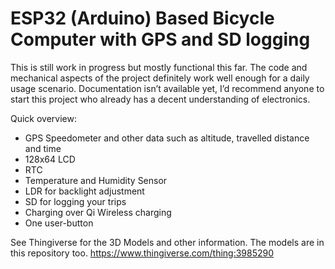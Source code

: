 # ESP32 (Arduino) Based Bicycle Computer with GPS and SD logging

This is still work in progress but mostly functional this far.
The code and mechanical aspects of the project definitely work well enough for a daily usage scenario.
Documentation isn’t available yet, I’d recommend anyone to start this project who already has a decent understanding of electronics.

Quick overview:
-	GPS Speedometer and other data such as altitude, travelled distance and time
-	128x64 LCD
-	RTC
-	Temperature and Humidity Sensor
-	LDR for backlight adjustment
-	SD for logging your trips
-	Charging over Qi Wireless charging
-	One user-button

See Thingiverse for the 3D Models and other information. The models are in this repository too.
https://www.thingiverse.com/thing:3985290
